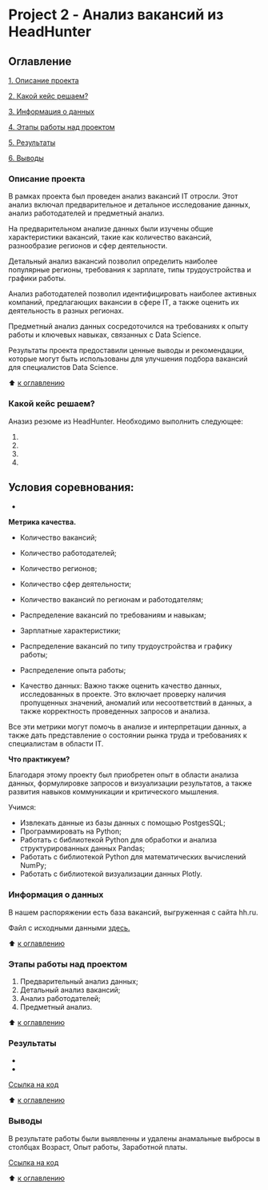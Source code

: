 # Project 2 - Анализ вакансий из HeadHunter

## Оглавление
  [1. Описание проекта](https://github.com/211604270720/Project_Skillfactory/tree/master/project_2#Описание-проекта)

  [2. Какой кейс решаем?](https://github.com/211604270720/Git/blob/master/PROJECT-1/README.md#Какой-кейс-решаем)

  [3. Информация о данных](https://github.com/211604270720/Git/blob/master/PROJECT-1/README.md#Краткая-информация-о-данных)

  [4. Этапы работы над проектом](https://github.com/211604270720/Git/blob/master/PROJECT-1/README.md#Этапы-работы-над-проектом)

  [5. Результаты](https://github.com/211604270720/Git/blob/master/PROJECT-1/README.md#Результаты)

  [6. Выводы](https://github.com/211604270720/Git/blob/master/PROJECT-1/README.md#Выводы)

### Описание проекта

В рамках проекта был проведен анализ вакансий IT отросли. Этот анализ включал предварительное и детальное исследование данных, анализ работодателей и предметный анализ.

На предварительном анализе данных были изучены общие характеристики вакансий, такие как количество вакансий, разнообразие регионов и сфер деятельности.

Детальный анализ вакансий позволил определить наиболее популярные регионы, требования к зарплате, типы трудоустройства и графики работы.

Анализ работодателей позволил идентифицировать наиболее активных компаний, предлагающих вакансии в сфере IT, а также оценить их деятельность в разных регионах.

Предметный анализ данных сосредоточился на требованиях к опыту работы и ключевых навыках, связанных с Data Science.

Результаты проекта предоставили ценные выводы и рекомендации, которые могут быть использованы для улучшения подбора вакансий для специалистов Data Science.


:arrow_up: [к оглавлению](https://github.com/211604270720/Git/blob/master/PROJECT-1/README.md#Оглавление)

### Какой кейс решаем?

Аназиз резюме из HeadHunter.
Необходимо выполнить следующее:

  1. 
  
  2. 

  3. 

  4. 

**Условия соревнования:**
-
-

**Метрика качества.**

- Количество вакансий;

- Количество работодателей;

- Количество регионов;

- Количество сфер деятельности;

- Количество вакансий по регионам и работодателям;

- Распределение вакансий по требованиям и навыкам;

- Зарплатные характеристики;

- Распределение вакансий по типу трудоустройства и графику работы;

- Распределение опыта работы;

- Качество данных: Важно также оценить качество данных, исследованных в проекте. Это включает проверку наличия пропущенных значений, аномалий или несоответствий в данных, а также корректность проведенных запросов и анализа.

Все эти метрики могут помочь в анализе и интерпретации данных, а также дать представление о состоянии рынка труда и требованиях к специалистам в области IT.


**Что практикуем?** 

  Благодаря этому проекту был приобретен опыт в области анализа данных, формулировке запросов и визуализации результатов, а также развития навыков коммуникации и критического мышления.

Учимся:

  - Извлекать данные из базы данных с помощью PostgesSQL;
  - Программировать на Python;
  - Работать с библиотекой Python для обработки и анализа структурированных данных Pandas;
  - Работать с библиотекой Python для математических вычислений NumPy;
  - Работать с библиотекой визуализации данных Plotly.

### Информация о данных

В нашем распоряжении есть база вакансий, выгруженная с сайта hh.ru.

Файл с исходными данными [здесь.]()

:arrow_up: [к оглавлению](https://github.com/211604270720/Git/blob/master/PROJECT-1/README.md#Оглавление)

### Этапы работы над проектом
  1. Предварительный анализ данных;
  2. Детальный анализ вакансий;
  3. Анализ работодателей;
  4. Предметный анализ.

:arrow_up: [к оглавлению](https://github.com/211604270720/Git/blob/master/PROJECT-1/README.md#Оглавление)

### Результаты

-
-

[Ссылка на код](https://github.com/211604270720/Git/blob/master/PROJECT-1/Project-1.ipynb)

:arrow_up: [к оглавлению](https://github.com/211604270720/Git/blob/master/PROJECT-1/README.md#Оглавление)

### Выводы

  В результате работы были выявленны и удалены анамальные выбросы в столбцах Возраст, Опыт работы, Заработной платы.

[Ссылка на код](https://github.com/211604270720/Project_Skillfactory/blob/master/project_2/Project-2.ipynb)

:arrow_up: [к оглавлению](https://github.com/211604270720/Git/blob/master/PROJECT-1/README.md#Оглавление)
